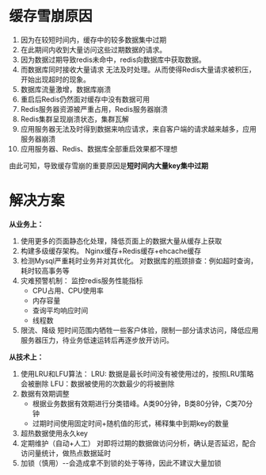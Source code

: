# **缓存雪崩原因**
1. 因为在较短时间内，缓存中的较多数据集中过期
2. 在此期间内收到大量访问这些过期数据的请求。
3. 因为数据过期导致redis未命中，redis向数据库中获取数据。
4. 而数据库同时接收大量请求 无法及时处理。从而使得Redis大量请求被积压，开始出现超时的现象。
5. 数据库流量激增，数据库崩溃
6. 重启后Redis仍然面对缓存中没有数据可用
7. Redis服务器资源被严重占用，Redis服务器崩溃
8. Redis集群呈现崩溃状态，集群瓦解
9. 应用服务器无法及时得到数据来响应请求，来自客户端的请求越来越多，应用服务器崩溃
10. 应用服务器、Redis、数据库全部重启效果都不理想

由此可知，导致缓存雪崩的重要原因是**短时间内大量key集中过期**


# 解决方案
**从业务上：**
1. 使用更多的页面静态化处理，降低页面上的数据大量从缓存上获取
2. 构建多级缓存架构。 Nginx缓存+Redis缓存+ehcache缓存
3. 检测Mysql严重耗时业务并对其优化。
   对数据库的瓶颈排查：例如超时查询，耗时较高事务等
4. 灾难预警机制：
   监控redis服务性能指标
   - CPU占用、CPU使用率
   - 内存容量
   - 查询平均响应时间
   - 线程数
5. 限流、降级
   短时间范围内牺牲一些客户体验，限制一部分请求访问，降低应用服务器压力，待业务低速运转后再逐步放开访问。

**从技术上：**
1. 使用LRU和LFU算法：
   LRU: 数据是最长时间没有被使用过的，按照LRU策略会被删除
   LFU：数据被使用的次数最少的将被删除
2. 数据有效期调整
   - 根据业务数据有效期进行分类错峰。A类90分钟，B类80分钟，C类70分钟
   - 过期时间使用固定时间+随机值的形式，稀释集中到期key的数量
3. 超热数据使用永久key
4. 定期维护（自动+人工）
   对即将过期的数据做访问分析，确认是否延迟，配合访问量统计，做热点数据延时
5. 加锁（慎用）--会造成拿不到锁的处于等待，因此不建议大量加锁
